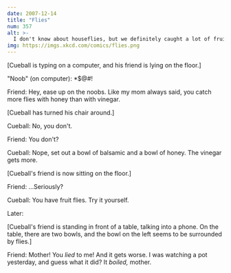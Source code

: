 ```yaml
---
date: 2007-12-14
title: "Flies"
num: 357
alt: >-
  I don't know about houseflies, but we definitely caught a lot of fruit flies with our vinegar bowl. Hooray science!
img: https://imgs.xkcd.com/comics/flies.png
---
```

[Cueball is typing on a computer, and his friend is lying on the floor.]

"Noob" (on computer): \*$@#!

Friend: Hey, ease up on the noobs. Like my mom always said, you catch more flies with honey than with vinegar.

[Cueball has turned his chair around.]

Cueball: No, you don't.

Friend: You don't?

Cueball: Nope, set out a bowl of balsamic and a bowl of honey. The vinegar gets more.

[Cueball's friend is now sitting on the floor.]

Friend: ...Seriously?

Cueball: You have fruit flies. Try it yourself.

Later:

[Cueball's friend is standing in front of a table, talking into a phone. On the table, there are two bowls, and the bowl on the left seems to be surrounded by flies.]

Friend: Mother! You *lied* to me! And it gets worse. I was watching a pot yesterday, and guess what it did? It *boiled,* mother.